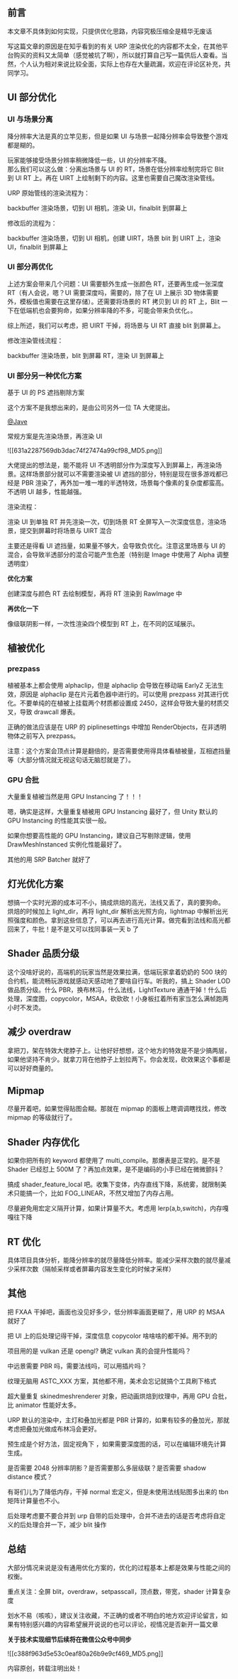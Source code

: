 ## 前言

本文章不具体到如何实现，只提供优化思路，内容究极压缩全是精华无废话

写这篇文章的原因是在知乎看到的有关 URP 渲染优化的内容都不太全，在其他平台购买的资料又太简单（感觉被坑了啊），所以就打算自己写一篇供后人查看。当然，个人认为相对来说比较全面，实际上也存在大量疏漏，欢迎在评论区补充，共同学习。


## UI 部分优化

### UI 与场景分离

降分辨率大法是真的立竿见影，但是如果 UI 与场景一起降分辨率会导致整个游戏都是糊的。

玩家能够接受场景分辨率稍微降低一些，UI 的分辨率不降。  
那么我们可以这么做：分离出场景与 UI 的 RT，场景在低分辨率绘制完将它 Blit 到 UI RT 上。再在 UIRT 上绘制剩下的内容。这里也需要自己魔改渲染管线。

URP 原始管线的渲染流程为：

backbuffer 渲染场景，切到 UI 相机，渲染 UI，finalblit 到屏幕上

修改后的流程为：

backbuffer 渲染场景，切到 UI 相机，创建 UIRT，场景 blit 到 UIRT 上，渲染 UI，finalblit 到屏幕上

### UI 部分再优化

上述方案会带来几个问题：UI 需要额外生成一张颜色 RT，还要再生成一张深度 RT（有人会说，嗯？UI 需要深度吗，需要的，除了在 UI 上展示 3D 物体需要外，模板值也需要在这里存储）。还需要将场景的 RT 拷贝到 UI 的 RT 上，Blit 一下在低端机也会要狗命，如果分辨率降的不多，可能会带来负优化。。

综上所述，我们可以考虑，把 UIRT 干掉，将场景与 UI RT 直接 blit 到屏幕上。

修改渲染管线流程：

backbuffer 渲染场景，blit 到屏幕 RT，渲染 UI 到屏幕上

### UI 部分另一种优化方案

基于 UI 的 PS 遮挡剔除方案

这个方案不是我想出来的，是由公司另外一位 TA 大佬提出。

[@Jave](https://www.zhihu.com/people/9cb1b2e6d98dfe0db847e0eb322cab9b)

常规方案是先渲染场景，再渲染 UI

![[631a2287569db3dac74f27474a99cf98_MD5.png]]

大佬提出的想法是，能不能将 UI 不透明部分作为深度写入到屏幕上，再渲染场景。这样场景部分就可以不需要渲染被 UI 遮挡的部分，特别是现在很多游戏都已经是 PBR 渲染了，再外加一堆一堆的半透特效，场景每个像素的复杂度都蛮高。不透明 UI 越多，性能越强。

渲染流程：

渲染 UI 到单独 RT 并先渲染一次，切到场景 RT 全屏写入一次深度信息，渲染场景，提交到屏幕时将场景与 UIRT 混合

主要还是得看 UI 遮挡量，如果量不够大，会导致负优化。注意这里场景与 UI 的混合，会导致半透部分的混合可能产生色差（特别是 Image 中使用了 Alpha 调整透明度）

**优化方案**

创建深度与颜色 RT 去绘制模型，再将 RT 渲染到 RawImage 中

**再优化一下**

像级联阴影一样，一次性渲染四个模型到 RT 上，在不同的区域展示。

## 植被优化

### prezpass

植被基本上都会使用 alphaclip，但是 alphaclip 会导致在移动端 EarlyZ 无法生效，原因是 alphaclip 是在片元着色器中进行的。可以使用 prezpass 对其进行优化。不要单纯的在植被上挂载两个材质都设置成 2450，这样会导致大量的材质交叉，导致 drawcall 爆表。

正确的做法应该是在 URP 的 piplinesettings 中增加 RenderObjects，在非透明物体之前写入 prezpass。

注意：这个方案会顶点计算是翻倍的，是否需要使用得具体看植被量，互相遮挡量等（大部分情况就无视这句话无脑怼就是了）。

### GPU 合批

大量重复植被当然是用 GPU Instancing 了！！！

嗯，确实是这样，大量重复植被用 GPU Instancing 最好了，但 Unity 默认的 GPU Instancing 的性能其实很一般。

如果你想要高性能的 GPU Instancing，建议自己写剔除逻辑，使用 DrawMeshInstanced 实例化性能最好了。

其他的用 SRP Batcher 就好了

## 灯光优化方案

想搞一个实时光源的成本可不小，搞成烘焙的高光，法线又丢了，真的要狗命。  
烘焙的时候加上 light_dir，再将 light_dir 解析出光照方向，lightmap 中解析出光照强度和颜色。拿到这些信息了，可以再去进行高光计算。做完看到法线和高光都回来了，牛批！是不是又可以找同事装一天 b 了

## Shader 品质分级

这个没啥好说的，高端机的玩家当然是效果拉满，低端玩家拿着奶奶的 500 块的合约机，能流畅玩游戏就感动天感动地了要啥自行车。听我的，搞上 Shader LOD 做品质分级。什么 PBR，换布林冯，什么法线，LightTexture 通通干掉！什么后处理，深度图，copycolor，MSAA，砍砍砍！小身板扛着所有家当怎么满帧跑两小时不发烫。

## 减少 overdraw

拿把刀，架在特效大佬脖子上。让他好好想想，这个地方的特效是不是少搞两层，如果他坚持不肯少。就拿刀背在他脖子上划拉两下。你会发现，砍效果这个事都是可以好好商量的。

## Mipmap

尽量开着吧，如果觉得贴图会糊。那就在 mipmap 的面板上瞎调调瞎找找，修改 mipmap 的等级就行了。

## Shader 内存优化

如果你把所有的 keyword 都使用了 multi_compile。那爆表是正常的。是不是 Shader 已经怼上 500M 了？再加点效果，是不是编码的小手已经在微微颤抖？

搞成 shader_feature_local 吧。收集下变体，内存直线下降，系统雾，就限制美术只能搞一个，比如 FOG_LINEAR，不然又增加了内存占用。

尽量避免用宏定义隔开计算，如果计算量不大。考虑用 lerp(a,b,switch)，内存嘎嘎往下降

## RT 优化

具体项目具体分析，能降分辨率的就尽量降低分辨率。能减少采样次数的就尽量减少采样次数（隔帧采样或者屏幕内容发生变化的时候才采样）

## 其他

把 FXAA 干掉吧，画面也没见好多少，低分辨率画面更糊了，用 URP 的 MSAA 就好了

把 UI 上的后处理记得干掉，深度信息 copycolor 啥啥啥的都干掉。用不到的

项目用的是 vulkan 还是 opengl? 确定 vulkan 真的会提升性能吗？

中远景需要 PBR 吗，需要法线吗，可以用插片吗？

纹理无脑用 ASTC_XXX 方案，其他都不用，美术会忘记就搞个工具刷下格式

超大量重复 skinedmeshrenderer 对象，把动画烘焙到纹理中，再用 GPU 合批，比 animator 性能好太多。

URP 默认的渲染中，主灯和叠加光都是 PBR 计算的，如果有较多的叠加光，那就考虑把叠加光做成布林冯会更好。

预生成是个好方法，固定视角下 ，如果需要深度图的话，可以在编辑环境先计算生成。

是否需要 2048 分辨率阴影？是否需要那么多层级联？是否需要 shadow distance 模式？

有哥们儿为了降低内存，干掉 normal 宏定义，但是未使用法线贴图多出来的 tbn 矩阵计算量也不小。

后处理考虑要不要合并到 urp 自带的后处理中，合并不进去的话是否考虑将自定义的后处理合并一下，减少 blit 操作

## 总结

大部分情况来说是没有通用优化方案的，优化的过程基本上都是效果与性能之间的权衡。

重点关注：全屏 blit，overdraw，setpasscall，顶点数，带宽，shader 计算复杂度

划水不易（咳咳），建议关注收藏，不正确的或者不明白的地方欢迎评论留言，如果有特别感兴趣的内容希望展开说说的也可以评论，视情况是否新开一篇文章

**关于技术实现细节后续将在微信公众号中同步**

![[c388f963d5e53c0eaf80a26b9e9cf469_MD5.png]]

内容原创，转载注明出处！